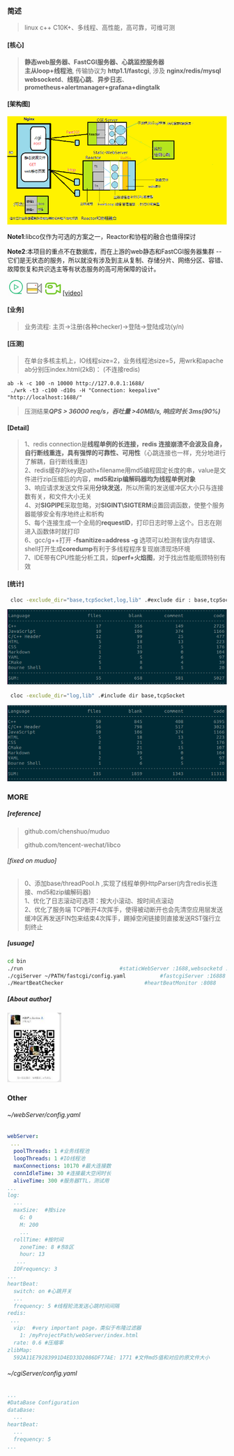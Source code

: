 ### 简述

> linux c++ C10K+、多线程、高性能，高可靠，可维可测
>
> 

#### [核心]

> **静态web服务器、FastCGI服务器、心跳监控服务器**  
> **主从loop+线程池**, 传输协议为 **http1.1/fastcgi**, 涉及 **nginx/redis/mysql**  
> **websocketd**、**线程心跳**、**异步日志**、**prometheus+alertmanager+grafana+dingtalk** 



#### [架构图]

![arch](./webServer/pages/images/pic/arch1.png)  



**Note1**:libco仅作为可选的方案之一，Reactor和协程的融合也值得探讨  

**Note2**:本项目的重点不在数据库，而在上游的web静态和FastCGI服务器集群 -- 它们是无状态的服务，所以就没有涉及到主从复制、存储分片、网络分区、容错、故障恢复和共识选主等有状态服务的高可用保障的设计。

<a href="https://zlonqi.gitee.io/2020/02/11/lonky-pretty-server/"><img src="./webServer/pages/images/pic/video2.png" alt="video"><img src="./webServer/pages/images/pic/video1.png" alt="video"><img src="./webServer/pages/images/pic/video3.png" alt="video">[video]</a>

#### [业务]

> 业务流程: 主页->注册(各种checker)->登陆->登陆成功(y/n)

#### [压测]

> 在单台多核主机上，IO线程size=2，业务线程池size=5，用wrk和apache ab分别压index.html(2kB)：
> (不连接redis)

```shell
ab -k -c 100 -n 10000 http://127.0.0.1:1688/
 ./wrk -t3 -c100 -d10s -H "Connection: keepalive" "http://localhost:1688/"
```

> 压测结果***QPS > 36000 req/s，吞吐量 >40MB/s, 响应时长 3ms(90%)***

#### [Detail]

> 1、redis connection是**线程单例的长连接，redis 连接崩溃不会波及自身，自行断线重连，具有强悍的可靠性、可用性**（心跳连接也一样，充分地进行了解耦，自行断线重连)  
> 2、redis缓存的key是path+filename用md5编程固定长度的串，value是文件进行zip压缩后的内容，**md5和zip编解码器均为线程单例对象**  
> 3、响应请求发送文件采用**分块发送**，所以所需的发送缓冲区大小只与连接数有关，和文件大小无关  
> 4、对**SIGPIPE**采取忽略，对**SIGINT\SIGTERM**设置回调函数，使整个服务器能够安全有序地终止和析构  
> 5、每个连接生成一个全局的**requestID**，打印日志时带上这个。日志在刚进入函数体时就打印  
> 6、gcc/g++打开 **-fsanitize=address -g** 选项可以检测有误内存错误、shell打开生成**coredump**有利于多线程程序复现崩溃现场环境  
> 7、IDE带有CPU性能分析工具，如**perf+火焰图**，对于找出性能瓶颈特别有效  

#### [统计]

```bash
 cloc -exclude_dir="base,tcpSocket,log,lib" .#exclude dir : base,tcpSocket,log,lib
```

![cloc](./webServer/pages/images/pic/count1.png)

```bash
 cloc -exclude_dir="log,lib" .#include dir base,tcpSocket
```

![cloc](./webServer/pages/images/pic/count2.png)



### MORE

##### [reference]

> github.com/chenshuo/muduo  
>
> github.com/tencent-wechat/libco

###### [fixed on muduo]

> 0、添加base/threadPool.h ,实现了线程单例HttpParser(内含redis长连接、md5和zip编解码器)  
> 1、优化了日志滚动可选项：按大小滚动、按时间点滚动  
> 2、优化了服务端 TCP断开4次挥手，使得被动断开也会先清空应用层发送缓冲区再发送FIN包来结束4次挥手，踢掉空闲链接则直接发送RST强行立刻终止  

##### [usuage]

```bash
cd bin
./run  								#staticWebServer :1688,websocketd :8000,monitor:8001
./cgiServer ~/PATH/fastcgi/config.yaml           #fastcgiServer :16888
./HeartBeatChecker 							#heartBeatMonitor :8088
```

##### [About author]

<a href="https://zlonqi.gitee.io/"><img src="./webServer/pages/images/pic/wechart.png" alt="video"></a>

### Other

###### ~/webServer/config.yaml

```yaml
webServer:
 ...
  poolThreads: 1 #业务线程池
  loopThreads: 1 #IO线程池
  maxConnections: 10170 #最大连接数
  connIdleTime: 30 #连接最大空闲时长
  aliveTime: 300 #服务器TTL，测试用
...
log:
  ...
  maxSize:	#按size
    G: 0
    M: 200
    ...
  rollTime:	#按时间
    zoneTime: 8 #东8区
    hour: 13
   ...
  IOFrequency: 3
...
heartBeat:
  switch: on #心跳开关
  ...
  frequency: 5 #线程轮流发送心跳时间间隔
redis:
 ...
  vip:	#very important page，类似于布隆过滤器
    1: /myProjectPath/webServer/index.html
  rate: 0.6	#压缩率
zlibMap:
  592A11E79283991D4ED33D2086DF77AE: 1771 #文件md5值和对应的原文件大小
```

###### ~/cgiServer/config.yaml

```yaml
...
#DataBase Configuration
dataBase:
  ...
heartBeat:
  ...
  frequency: 5
...
```
